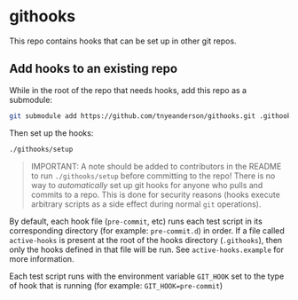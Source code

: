 # githooks

This repo contains hooks that can be set up in other git repos.

## Add hooks to an existing repo

While in the root of the repo that needs hooks, add this repo as a submodule:
```bash
git submodule add https://github.com/tnyeanderson/githooks.git .githooks
```

Then set up the hooks:
```bash
./githooks/setup
```

> IMPORTANT: A note should be added to contributors in the README to run
`./githooks/setup` before committing to the repo! There is no way to
*automatically* set up git hooks for anyone who pulls and commits to a repo.
This is done for security reasons (hooks execute arbitrary scripts as a side
effect during normal `git` operations).

By default, each hook file (`pre-commit`, etc) runs each test script in its
corresponding directory (for example: `pre-commit.d`) in order. If a file
called `active-hooks` is present at the root of the hooks directory
(`.githooks`), then only the hooks defined in that file will be run. See
`active-hooks.example` for more information.

Each test script runs with the environment variable `GIT_HOOK` set to
the type of hook that is running (for example: `GIT_HOOK=pre-commit`)
